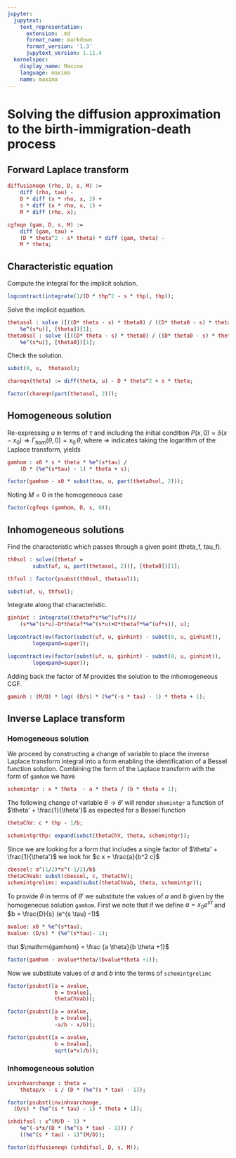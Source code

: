 ```yaml
---
jupyter:
  jupytext:
    text_representation:
      extension: .md
      format_name: markdown
      format_version: '1.3'
      jupytext_version: 1.11.4
  kernelspec:
    display_name: Maxima
    language: maxima
    name: maxima
---
```


# Solving the diffusion approximation to the birth-immigration-death process

<!-- <center><font size="+4">Solving the diffusion approximation to the birth-immigration-death process</font></center> -->


## Forward Laplace transform

```maxima tags=[]
diffusioneqn (rho, D, s, M) := 
    diff (rho, tau) -
    D * diff (x * rho, x, 2) +
    s * diff (x * rho, x, 1) +
    M * diff (rho, x);
```

```maxima
cgfeqn (gam, D, s, M) := 
    diff (gam, tau) +
    (D * theta^2 - s* theta) * diff (gam, theta) -
    M * theta;
```

## Characteristic equation


Compute the integral for the implicit solution.

```maxima
logcontract(integrate(1/(D * thp^2 - s * thp), thp));
```

Solve the implicit equation.

```maxima
thetasol : solve ([((D* theta - s) * theta0) / ((D* theta0 - s) * theta) =
    %e^(s*u)], [theta])[1];
theta0sol : solve ([((D* theta - s) * theta0) / ((D* theta0 - s) * theta) =
    %e^(s*u)], [theta0])[1];
```

Check the solution.

```maxima
subst(0, u,  thetasol);
```

```maxima tags=[]
chareqn(theta) := diff(theta, u) - D * theta^2 + s * theta;
```

```maxima
factor(chareqn(part(thetasol, 2)));
```

## Homogeneous solution


Re-expressing $u$ in terms of $\tau$ and including the initial condition $P(x,0) = \delta(x-x_0) \Rightarrow \Gamma_{\mathrm{hom}}(\theta, 0)=x_0 \, \theta$, where $\Rightarrow$ indicates taking the logarithm of the Laplace transform, yields

```maxima
gamhom : x0 * s * theta * %e^(s*tau) / 
    (D * (%e^(s*tau) - 1) * theta + s);
```

```maxima
factor(gamhom - x0 * subst(tau, u, part(theta0sol, 2)));
```

Noting $M=0$ in the homogeneous case

```maxima
factor(cgfeqn (gamhom, D, s, 0));
```

## Inhomogeneous solutions


Find the characteristic which passes through a given point (theta_f, tau_f).

```maxima
th0sol : solve([thetaf = 
        subst(uf, u, part(thetasol, 2))], [theta0])[1];
```

```maxima
thfsol : factor(psubst(th0sol, thetasol));
```

```maxima
subst(uf, u, thfsol);
```

Integrate along that characteristic.

```maxima
ginhint : integrate((thetaf*s*%e^(uf*s))/
    (s*%e^(s*u)-D*thetaf*%e^(s*u)+D*thetaf*%e^(uf*s)), u);
```

```maxima
logcontract(ev(factor(subst(uf, u, ginhint) - subst(0, u, ginhint)), 
        logexpand=super));
```

```maxima
logcontract(ev(factor(subst(uf, u, ginhint) - subst(0, u, ginhint)), 
        logexpand=super));
```

Adding back the factor of $M$ provides the solution to the inhomogeneous CGF.

```maxima
gaminh : (M/D) * log( (D/s) * (%e^(-s * tau) - 1) * theta + 1);
```

## Inverse Laplace transform


### Homogeneous solution


We proceed by constructing a change of variable to place the inverse Laplace transform integral into a form enabling the identification of a Bessel function solution. Combining the form of the Laplace transform with the form of `gamhom` we have

```maxima
schemintgr : x * theta  - a * theta / (b * theta + 1);
```

The following change of variable $\theta \rightarrow \theta'$ will render `shemintgr` a function of $\theta' + \frac{1}{\theta'}$ as expected for a Bessel function

```maxima tags=[]
thetaChV: c * thp - 1/b;
```

```maxima tags=[]
schemintgrthp: expand(subst(thetaChV, theta, schemintgr));
```

Since we are looking for a form that includes a single factor of $\theta' + \frac{1}{\theta'}$ we look for $c x = \frac{a}{b^2 c}$

```maxima tags=[]
cbessel: a^(1/2)*x^(-1/2)/b$
thetaChVab: subst(cbessel, c, thetaChV);
schemintgrelimc: expand(subst(thetaChVab, theta, schemintgr));
```

To provide $\theta$ in terms of $\theta'$ we substitute the values of $a$ and $b$ given by the homogeneous solution `gamhom`. First we note that if we define $a = x_0  e^{s \tau}$ and $b = \frac{D}{s} (e^{s \tau} -1)$

```maxima tags=[]
avalue: x0 * %e^(s*tau);
bvalue: (D/s) * (%e^(s*tau)- 1);
```

that $\mathrm{gamhom} = \frac {a \theta}{b \theta +1}$

```maxima tags=[]
factor(gamhom - avalue*theta/(bvalue*theta +1));
```

Now we substitute values of $a$ and $b$ into the terms of `schemintgrelimc`


```maxima tags=[]
factor(psubst([a = avalue, 
               b = bvalue],
               thetaChVab));
```

```maxima tags=[]
factor(psubst([a = avalue, 
               b = bvalue],
               -a/b - x/b));
```

```maxima tags=[]
factor(psubst([a = avalue, 
               b = bvalue],
               sqrt(a*x)/b));
```

### Inhomogeneous solution

```maxima
invinhvarchange : theta = 
    thetap/x - s / (D * (%e^(s * tau) - 1));
```

```maxima
factor(psubst(invinhvarchange, 
  (D/s) * (%e^(s * tau) - 1) * theta + 1));
```

```maxima
inhdifsol : x^(M/D - 1) * 
    %e^(-s*x/(D * (%e^(s * tau) - 1))) /
    ((%e^(s * tau) - 1)^(M/D));
```

```maxima
factor(diffusioneqn (inhdifsol, D, s, M));
```
